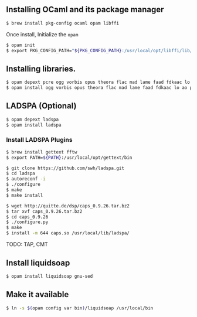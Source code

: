 ## Installing OCaml and its package manager

```bash
$ brew install pkg-config ocaml opam libffi
```

Once install, Initialize the `opam`
```bash
$ opam init
$ export PKG_CONFIG_PATH="${PKG_CONFIG_PATH}:/usr/local/opt/libffi/lib/pkgconfig"
```

## Installing libraries.
```bash
$ opam depext pcre ogg vorbis opus theora flac mad lame faad fdkaac lo ao portaudio taglib cry yojson magic samplerate gstreamer frei0r
$ opam install ogg vorbis opus theora flac mad lame faad fdkaac lo ao portaudio taglib cry yojson magic samplerate gstreamer frei0r
```

## LADSPA (Optional)
```bash
$ opam depext ladspa
$ opam install ladspa
```

### Install LADSPA Plugins
```bash
$ brew install gettext fftw
$ export PATH=${PATH}:/usr/local/opt/gettext/bin

$ git clone https://github.com/swh/ladspa.git
$ cd ladspa
$ autoreconf -i
$ ./configure
$ make
$ make install

$ wget http://quitte.de/dsp/caps_0.9.26.tar.bz2
$ tar xvf caps_0.9.26.tar.bz2
$ cd caps_0.9.26
$ ./configure.py
$ make
$ install -m 644 caps.so /usr/local/lib/ladspa/
```
TODO: TAP, CMT

## Install liquidsoap
```bash
$ opam install liquidsoap gnu-sed
```

## Make it available
```bash
$ ln -s $(opam config var bin)/liquidsoap /usr/local/bin
```
